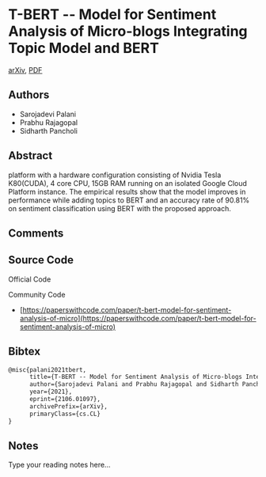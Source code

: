 
# T-BERT -- Model for Sentiment Analysis of Micro-blogs Integrating Topic Model and BERT

[arXiv](https://arxiv.org/abs/2106.01097), [PDF](https://arxiv.org/pdf/2106.01097.pdf)

## Authors

- Sarojadevi Palani
- Prabhu Rajagopal
- Sidharth Pancholi

## Abstract

platform with a hardware configuration consisting of Nvidia Tesla K80(CUDA), 4 core CPU, 15GB RAM running on an isolated Google Cloud Platform instance. The empirical results show that the model improves in performance while adding topics to BERT and an accuracy rate of 90.81% on sentiment classification using BERT with the proposed approach.

## Comments



## Source Code

Official Code



Community Code

- [https://paperswithcode.com/paper/t-bert-model-for-sentiment-analysis-of-micro](https://paperswithcode.com/paper/t-bert-model-for-sentiment-analysis-of-micro)

## Bibtex

```tex
@misc{palani2021tbert,
      title={T-BERT -- Model for Sentiment Analysis of Micro-blogs Integrating Topic Model and BERT}, 
      author={Sarojadevi Palani and Prabhu Rajagopal and Sidharth Pancholi},
      year={2021},
      eprint={2106.01097},
      archivePrefix={arXiv},
      primaryClass={cs.CL}
}
```

## Notes

Type your reading notes here...

